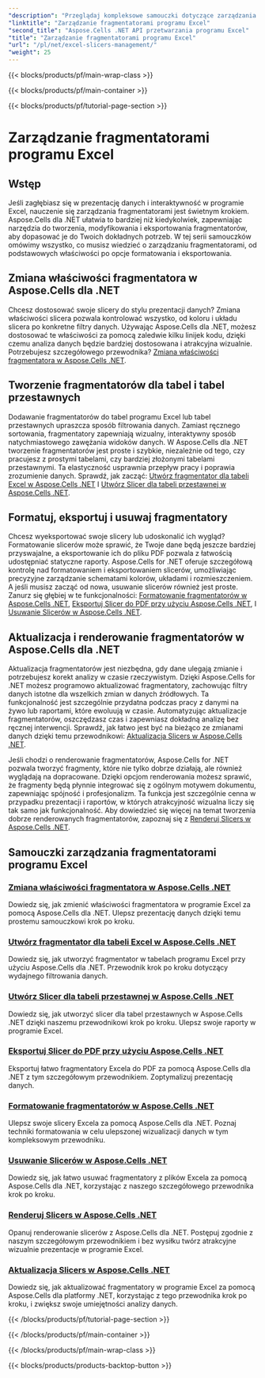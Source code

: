 ```yaml
---
"description": "Przeglądaj kompleksowe samouczki dotyczące zarządzania fragmentatorami programu Excel za pomocą Aspose.Cells dla .NET. Dowiedz się, jak bez wysiłku tworzyć, aktualizować, formatować i eksportować fragmentatory."
"linktitle": "Zarządzanie fragmentatorami programu Excel"
"second_title": "Aspose.Cells .NET API przetwarzania programu Excel"
"title": "Zarządzanie fragmentatorami programu Excel"
"url": "/pl/net/excel-slicers-management/"
"weight": 25
---
```


{{< blocks/products/pf/main-wrap-class >}}

{{< blocks/products/pf/main-container >}}

{{< blocks/products/pf/tutorial-page-section >}}

# Zarządzanie fragmentatorami programu Excel

## Wstęp

Jeśli zagłębiasz się w prezentację danych i interaktywność w programie Excel, nauczenie się zarządzania fragmentatorami jest świetnym krokiem. Aspose.Cells dla .NET ułatwia to bardziej niż kiedykolwiek, zapewniając narzędzia do tworzenia, modyfikowania i eksportowania fragmentatorów, aby dopasować je do Twoich dokładnych potrzeb. W tej serii samouczków omówimy wszystko, co musisz wiedzieć o zarządzaniu fragmentatorami, od podstawowych właściwości po opcje formatowania i eksportowania.

## Zmiana właściwości fragmentatora w Aspose.Cells dla .NET
Chcesz dostosować swoje slicery do stylu prezentacji danych? Zmiana właściwości slicera pozwala kontrolować wszystko, od koloru i układu slicera po konkretne filtry danych. Używając Aspose.Cells dla .NET, możesz dostosować te właściwości za pomocą zaledwie kilku linijek kodu, dzięki czemu analiza danych będzie bardziej dostosowana i atrakcyjna wizualnie. Potrzebujesz szczegółowego przewodnika? [Zmiana właściwości fragmentatora w Aspose.Cells .NET](./change-slicer-properties/).

## Tworzenie fragmentatorów dla tabel i tabel przestawnych
Dodawanie fragmentatorów do tabel programu Excel lub tabel przestawnych upraszcza sposób filtrowania danych. Zamiast ręcznego sortowania, fragmentatory zapewniają wizualny, interaktywny sposób natychmiastowego zawężania widoków danych. W Aspose.Cells dla .NET tworzenie fragmentatorów jest proste i szybkie, niezależnie od tego, czy pracujesz z prostymi tabelami, czy bardziej złożonymi tabelami przestawnymi. Ta elastyczność usprawnia przepływ pracy i poprawia zrozumienie danych. Sprawdź, jak zacząć: [Utwórz fragmentator dla tabeli Excel w Aspose.Cells .NET](./create-slicer-excel-table/) I [Utwórz Slicer dla tabeli przestawnej w Aspose.Cells .NET](./create-slicer-pivot-table/).

## Formatuj, eksportuj i usuwaj fragmentatory
Chcesz wyeksportować swoje slicery lub udoskonalić ich wygląd? Formatowanie slicerów może sprawić, że Twoje dane będą jeszcze bardziej przyswajalne, a eksportowanie ich do pliku PDF pozwala z łatwością udostępniać statyczne raporty. Aspose.Cells for .NET oferuje szczegółową kontrolę nad formatowaniem i eksportowaniem slicerów, umożliwiając precyzyjne zarządzanie schematami kolorów, układami i rozmieszczeniem. A jeśli musisz zacząć od nowa, usuwanie slicerów również jest proste. Zanurz się głębiej w te funkcjonalności: [Formatowanie fragmentatorów w Aspose.Cells .NET](./format-slicers/), [Eksportuj Slicer do PDF przy użyciu Aspose.Cells .NET](./export-slicer-to-pdf/), I [Usuwanie Slicerów w Aspose.Cells .NET](./remove-slicers/).

## Aktualizacja i renderowanie fragmentatorów w Aspose.Cells dla .NET

Aktualizacja fragmentatorów jest niezbędna, gdy dane ulegają zmianie i potrzebujesz korekt analizy w czasie rzeczywistym. Dzięki Aspose.Cells for .NET możesz programowo aktualizować fragmentatory, zachowując filtry danych istotne dla wszelkich zmian w danych źródłowych. Ta funkcjonalność jest szczególnie przydatna podczas pracy z danymi na żywo lub raportami, które ewoluują w czasie. Automatyzując aktualizacje fragmentatorów, oszczędzasz czas i zapewniasz dokładną analizę bez ręcznej interwencji. Sprawdź, jak łatwo jest być na bieżąco ze zmianami danych dzięki temu przewodnikowi: [Aktualizacja Slicers w Aspose.Cells .NET](./update-slicers/).

Jeśli chodzi o renderowanie fragmentatorów, Aspose.Cells for .NET pozwala tworzyć fragmenty, które nie tylko dobrze działają, ale również wyglądają na dopracowane. Dzięki opcjom renderowania możesz sprawić, że fragmenty będą płynnie integrować się z ogólnym motywem dokumentu, zapewniając spójność i profesjonalizm. Ta funkcja jest szczególnie cenna w przypadku prezentacji i raportów, w których atrakcyjność wizualna liczy się tak samo jak funkcjonalność. Aby dowiedzieć się więcej na temat tworzenia dobrze renderowanych fragmentatorów, zapoznaj się z [Renderuj Slicers w Aspose.Cells .NET](./render-slicers/).

## Samouczki zarządzania fragmentatorami programu Excel
### [Zmiana właściwości fragmentatora w Aspose.Cells .NET](./change-slicer-properties/)
Dowiedz się, jak zmienić właściwości fragmentatora w programie Excel za pomocą Aspose.Cells dla .NET. Ulepsz prezentację danych dzięki temu prostemu samouczkowi krok po kroku.
### [Utwórz fragmentator dla tabeli Excel w Aspose.Cells .NET](./create-slicer-excel-table/)
Dowiedz się, jak utworzyć fragmentator w tabelach programu Excel przy użyciu Aspose.Cells dla .NET. Przewodnik krok po kroku dotyczący wydajnego filtrowania danych.
### [Utwórz Slicer dla tabeli przestawnej w Aspose.Cells .NET](./create-slicer-pivot-table/)
Dowiedz się, jak utworzyć slicer dla tabel przestawnych w Aspose.Cells .NET dzięki naszemu przewodnikowi krok po kroku. Ulepsz swoje raporty w programie Excel.
### [Eksportuj Slicer do PDF przy użyciu Aspose.Cells .NET](./export-slicer-to-pdf/)
Eksportuj łatwo fragmentatory Excela do PDF za pomocą Aspose.Cells dla .NET z tym szczegółowym przewodnikiem. Zoptymalizuj prezentację danych.
### [Formatowanie fragmentatorów w Aspose.Cells .NET](./format-slicers/)
Ulepsz swoje slicery Excela za pomocą Aspose.Cells dla .NET. Poznaj techniki formatowania w celu ulepszonej wizualizacji danych w tym kompleksowym przewodniku.
### [Usuwanie Slicerów w Aspose.Cells .NET](./remove-slicers/)
Dowiedz się, jak łatwo usuwać fragmentatory z plików Excela za pomocą Aspose.Cells dla .NET, korzystając z naszego szczegółowego przewodnika krok po kroku.
### [Renderuj Slicers w Aspose.Cells .NET](./render-slicers/)
Opanuj renderowanie slicerów z Aspose.Cells dla .NET. Postępuj zgodnie z naszym szczegółowym przewodnikiem i bez wysiłku twórz atrakcyjne wizualnie prezentacje w programie Excel.
### [Aktualizacja Slicers w Aspose.Cells .NET](./update-slicers/)
Dowiedz się, jak aktualizować fragmentatory w programie Excel za pomocą Aspose.Cells dla platformy .NET, korzystając z tego przewodnika krok po kroku, i zwiększ swoje umiejętności analizy danych.

{{< /blocks/products/pf/tutorial-page-section >}}

{{< /blocks/products/pf/main-container >}}

{{< /blocks/products/pf/main-wrap-class >}}

{{< blocks/products/products-backtop-button >}}